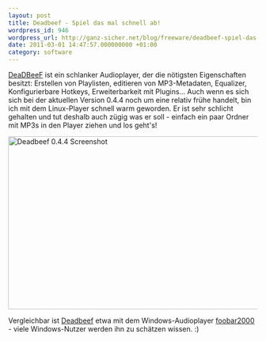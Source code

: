 ```yaml
---
layout: post
title: Deadbeef - Spiel das mal schnell ab!
wordpress_id: 946
wordpress_url: http://ganz-sicher.net/blog/freeware/deadbeef-spiel-das-mal-schnell-ab/
date: 2011-03-01 14:47:57.000000000 +01:00
category: software
---
```

[DeaDBeeF](http://deadbeef.sourceforge.net/") ist ein schlanker Audioplayer, der die n&ouml;tigsten Eigenschaften besitzt: Erstellen von Playlisten, editieren von MP3-Metadaten, Equalizer, Konfigurierbare Hotkeys, Erweiterbarkeit mit Plugins...
 Auch wenn es sich sich bei der aktuellen Version 0.4.4 noch um eine relativ fr&uuml;he handelt, bin ich mit dem Linux-Player schnell warm geworden. Er ist sehr schlicht gehalten und tut deshalb auch z&uuml;gig was er soll - einfach ein paar Ordner mit MP3s in den Player ziehen und los geht's!

<img class="borderimg centered" src="{{site.baseurl}}/wp-content/uploads/Workspace-2_001.png" alt="Deadbeef 0.4.4 Screenshot" width="600" height="350" />

Vergleichbar ist <a href="http://deadbeef.sourceforge.net/">Deadbeef</a> etwa mit dem Windows-Audioplayer <a href="http://www.foobar2000.org/">foobar2000</a> - viele Windows-Nutzer werden ihn zu sch&auml;tzen wissen. :)
